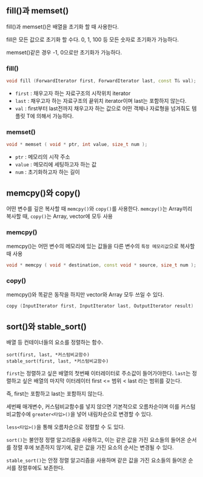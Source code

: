 ## fill()과 memset()

fill()과 memset()은 배열을 초기화 할 때 사용한다.

fill은 모든 값으로 초기화 할 수다.
0, 1, 100 등 모든 숫자로 초기화가 가능하다.

memset()같은 경우 -1, 0으로만 초기화가 가능하다.

### fill()

```c++
void fill (ForwardIterator first, ForwardIterator last, const T& val);
```

- `first` : 채우고자 하는 자료구조의 시작위치 iterator
- `last` : 채우고자 하는 자료구조의 끝위치 iterator이며 last는 포함하지 않는다.
- `val` : first부터 last전까지 채우고자 하는 값으로 어떤 객체나 자료형을 넘겨줘도 템플릿 T에 의해서 가능하다.

### memset()

```c++
void * memset ( void * ptr, int value, size_t num );
```

- `ptr` : 메모리의 시작 주소
- `value` : 메모리에 세팅하고자 하는 값
- `num` : 초기화하고자 하는 길이

## memcpy()와 copy()

어떤 변수를 깊은 복사할 때 `memcpy()`와 `copy()`를 사용한다.
`memcpy()`는 Array끼리 복사할 때, `copy()`는 Array, vector에 모두 사용

### memcpy()

memcpy()는 어떤 변수의 메모리에 있는 값들을 다른 변수의 `특정 메모리값`으로 복사할 때 사용

```c++
void * memcpy ( void * destination, const void * source, size_t num );
```

### copy()

memcpy()와 똑같은 동작을 하지만 vector와 Array 모두 쓰일 수 있다.

```c++
copy (InputIterator first, InputIterator last, OutputIterator result)
```

## sort()와 stable_sort()

배열 등 컨테이너들의 요소를 정렬하는 함수.

```
sort(first, last, *커스텀비교함수)
stable_sort(first, last, *커스텀비교함수)
```

`first`는 정렬하고 싶은 배열의 첫번째 이터레이터로 주소값이 들어가야한다.
`last`는 정렬하고 싶은 배열의 마지막 이터레이터
first <= 범위 < last 라는 범위를 갖는다.

즉, first는 포함하고 last는 포함하지 않는다.

세번째 매개변수, 커스텀비교함수를 넣지 않으면 기본적으로 오름차순이며 이를 커스텀비교함수에 `greater<타입>()`을 넣어 내림차순으로 변경할 수 있다.

`less<타입>()`을 통해 오름차순으로 정렬할 수 도 있다.

`sort()`는 불안정 정렬 알고리즘을 사용하고, 이는 같은 값을 가진 요소들의 들어온 순서를 정렬 후에 보존하지 않기에, 같은 값을 가진 요소의 순서는 변경될 수 있다.

`stable_sort()`는 안정 정렬 알고리즘을 사용하며 같은 값을 가진 요소들의 들어온 순서를 정렬후에도 보존한다.

